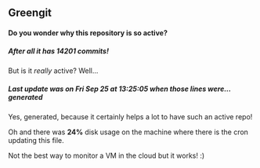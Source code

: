 ## Greengit

#### Do you wonder why this repository is so active?

##### After all it has 14201 commits!

But is it *really* active? Well...

##### Last update was on Fri Sep 25 at 13:25:05 when those lines were... generated

Yes, generated, because it certainly helps a lot to have such an active repo!

Oh and there was **24%** disk usage on the machine
where there is the cron updating this file.

Not the best way to monitor a VM in the cloud but it works! :)

